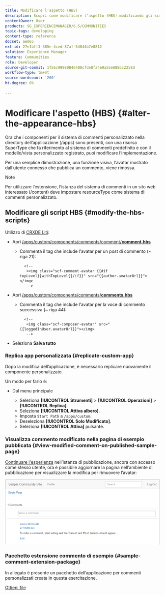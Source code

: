 ```yaml
---
title: Modificare l'aspetto (HBS)
description: Scopri come modificare l’aspetto (HBS) modificando gli script HBS.
contentOwner: User
products: SG_EXPERIENCEMANAGER/6.5/COMMUNITIES
topic-tags: developing
content-type: reference
docset: aem65
exl-id: 27e1bff3-385e-4ced-87af-54044b7e8812
solution: Experience Manager
feature: Communities
role: Developer
source-git-commit: 1f56c99980846400cfde8fa4e9a55e885bc2258d
workflow-type: tm+mt
source-wordcount: '260'
ht-degree: 0%

---
```


# Modificare l&#39;aspetto (HBS) {#alter-the-appearance-hbs}

Ora che i componenti per il sistema di commenti personalizzato nella directory dell’applicazione (/apps) sono presenti, con una risorsa SuperType che fa riferimento al sistema di commenti predefinito e con il modello/vista personalizzato registrato, puoi modificare l’implementazione.

Per una semplice dimostrazione, una funzione visiva, l’avatar mostrato dall’utente connesso che pubblica un commento, viene rimossa.

>[!NOTE]
>
>Per utilizzare l’estensione, l’istanza del sistema di commenti in un sito web interessato (/content) deve impostare resourceType come sistema di commenti personalizzato.

## Modificare gli script HBS {#modify-the-hbs-scripts}

Utilizzo di [CRXDE Liti](/help/sites-developing/developing-with-crxde-lite.md):

* Apri [/apps/custom/components/comments/comment/**comment.hbs**](https://localhost:4502/crx/de/index.jsp#/apps/custom/components/comments/comment/comment.hbs)

   * Commenta il tag che include l&#39;avatar per un post di commento (~ riga 21):

     ```
       <!--
        <<img class="scf-comment-avatar {{#if topLevel}}withTopLevel{{/if}}" src="{{author.avatarUrl}}"></img>
        -->
     ```

* Apri [/apps/custom/components/comments/**comments.hbs**](https://localhost:4502/crx/de/index.jsp#/apps/custom/components/comments/comments.hbs)

   * Commenta il tag che include l&#39;avatar per la voce di commento successiva (~ riga 44):

     ```
       <!--
        <img class="scf-composer-avatar" src="{{loggedInUser.avatarUrl}}"></img>
        -->
     ```

* Seleziona **Salva tutto**

### Replica app personalizzata {#replicate-custom-app}

Dopo la modifica dell’applicazione, è necessario replicare nuovamente il componente personalizzato.

Un modo per farlo è:

* Dal menu principale

   * Seleziona **[!UICONTROL Strumenti]** > **[!UICONTROL Operazioni]** > **[!UICONTROL Replica]**.
   * Seleziona **[!UICONTROL Attiva albero]**.
   * Imposta `Start Path` a `/apps/custom`.
   * Deseleziona **[!UICONTROL Solo Modificato]**.
   * Seleziona **[!UICONTROL Attiva]** pulsante.

### Visualizza commento modificato nella pagina di esempio pubblicata {#view-modified-comment-on-published-sample-page}

[Continuare l&#39;esperienza](/help/communities/extend-sample-page.md#publish-sample-page) nell’istanza di pubblicazione, ancora con accesso come stesso utente, ora è possibile aggiornare la pagina nell’ambiente di pubblicazione per visualizzare la modifica per rimuovere l’avatar:

![view-modified-content](assets/view-modified-content.png)

### Pacchetto estensione commento di esempio {#sample-comment-extension-package}

In allegato è presente un pacchetto dell’applicazione per commenti personalizzati creata in questa esercitazione.

[Ottieni file](assets/sample-comment-extension-6-1-fp3.zip)
